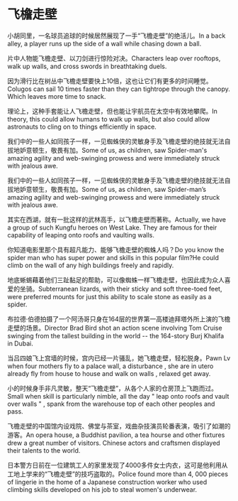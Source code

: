 # 飞檐走壁

<p><span class="chinese">小胡同里，一名球员追球的时候居然展现了一手“飞檐走壁”的绝活儿。</span><span class="english">In a back alley, a player runs up the side of a wall while chasing down a ball.</span></p>

<p><span class="chinese">片中人物能飞檐走壁、以刀剑进行惊险对决。</span><span class="english">Characters leap over rooftops, walk up walls, and cross swords in breathtaking duels.</span></p>

<p><span class="chinese">因为滑行比在树丛中飞檐走壁要快上10倍，这也让它们有更多的时间睡觉。</span><span class="english">Colugos can sail 10 times faster than they can tightrope through the canopy. Which leaves more time to snack.</span></p>

<p><span class="chinese">理论上，这种手套能让人飞檐走壁，但也能让宇航员在太空中有效地攀爬。</span><span class="english">In theory, this could allow humans to walk up walls, but also could allow astronauts to cling on to things efficiently in space.</span></p>

<p><span class="chinese">我们中的一些人如同孩子一样，一见蜘蛛侠的灵敏身手及飞檐走壁的绝技就无法自拔地妒意顿生，敬畏有加。</span><span class="english">Some of us, as children, saw Spider-man's amazing agility and web-swinging prowess and were immediately struck with jealous awe.</span></p>

<p><span class="chinese">我们中的一些人如同孩子一样，一见蜘蛛侠的灵敏身手及飞檐走壁的绝技就无法自拔地妒意顿生，敬畏有加。</span><span class="english">Some of us, as children, saw Spider-man’s amazing agility and web-swinging prowess and were immediately struck with jealous awe.</span></p>

<p><span class="chinese">其实在西湖，就有一批这样的武林高手，以飞檐走壁而著称。</span><span class="english">Actually, we have a group of such Kungfu heroes on West Lake. They are famous for their capability of leaping onto roofs and vaulting walls.</span></p>

<p><span class="chinese">你知道电影里那个具有超凡能力、能够飞檐走壁的蜘蛛人吗？</span><span class="english">Do you know the spider man who has super power and skills in this popular film?He could climb on the wall of any high buildings freely and rapidly.</span></p>

<p><span class="chinese">地底蜥蜴藉着他们三趾黏足的帮助，可以像蜘蛛一样飞檐走壁，也因此成为众人喜爱的坐骑。</span><span class="english">Subterranean lizards, with their sticky and soft three-toed feet, were preferred mounts for just this ability to scale stone as easily as a spider.</span></p>

<p><span class="chinese">布拉德·伯德拍摄了一个阿汤哥只身在164层的世界第一高楼迪拜塔外所上演的飞檐走壁的场景。</span><span class="english">Director Brad Bird shot an action scene involving Tom Cruise swinging from the tallest building in the world -- the 164-story Burj Khalifa in Dubai.</span></p>

<p><span class="chinese">当吕四娘飞上宫墙的时候，宫内已经一片骚乱，她飞檐走壁，轻松脱身。</span><span class="english">Pawn Lv when four mothers fly to a palace wall, a disturbance , she are in utero already fly from house to house and walk on walls , relaxed get away.</span></p>

<p><span class="chinese">小的时候身手非凡灵敏，整天“飞檐走壁”，从各个人家的仓房顶上飞跑而过。</span><span class="english">Small when skill is particularly nimble, all the day " leap onto roofs and vault over walls " , spank from the warehouse top of each other peoples and pass.</span></p>

<p><span class="chinese">飞檐走壁的中国馆内设戏院、佛堂与茶室，戏曲杂技演员轮番表演，吸引了如潮的游客。</span><span class="english">An opera house, a Buddhist pavilion, a tea hourse and other fixtures drew a great number of visitors. Chinese actors and craftsmen displayed their talents to the world.</span></p>

<p><span class="chinese">日本警方日前在一位建筑工人的家里发现了4000多件女士内衣，这可是他利用从工地上学来的“飞檐走壁”的技巧盗取的。</span><span class="english">Police found more than 4, 000 pieces of lingerie in the home of a Japanese construction worker who used climbing skills developed on his job to steal women's underwear.</span></p>

